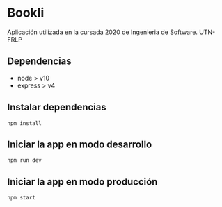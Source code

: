 # Bookli

Aplicación utilizada en la cursada 2020 de Ingenieria de Software. UTN-FRLP
<!-- GRUPO 9 -->
<!-- Sebastian Nuñez -->
<!-- Ezequiel Garritano Stagñares -->
<!-- Matias Ezequiel Sanchez-->

## Dependencias

 - node > v10
 - express > v4

## Instalar dependencias

`npm install`

## Iniciar la app en modo desarrollo

`npm run dev`

## Iniciar la app en modo producción

`npm start`
